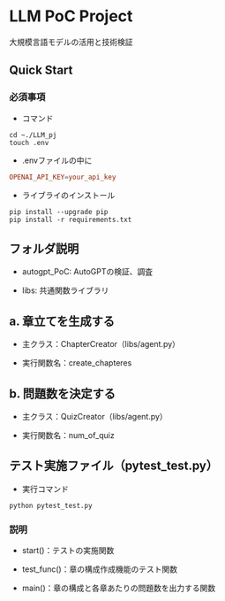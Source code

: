# LLM PoC Project

大規模言語モデルの活用と技術検証

## Quick Start

### 必須事項

- コマンド

```shell
cd ~./LLM_pj
touch .env
```

- .envファイルの中に

```conf
OPENAI_API_KEY=your_api_key
```

- ライブライのインストール

```shell
pip install --upgrade pip
pip install -r requirements.txt
```

## フォルダ説明

- autogpt_PoC: AutoGPTの検証、調査

- libs: 共通関数ライブラリ

## a. 章立てを生成する

- 主クラス：ChapterCreator（libs/agent.py）

- 実行関数名：create_chapteres

## b. 問題数を決定する

- 主クラス：QuizCreator（libs/agent.py）

- 実行関数名：num_of_quiz


## テスト実施ファイル（pytest_test.py）

- 実行コマンド

```shell
python pytest_test.py
```

### 説明

- start()：テストの実施関数

- test_func()：章の構成作成機能のテスト関数

- main()：章の構成と各章あたりの問題数を出力する関数